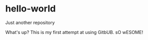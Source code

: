 # hello-world
Just another repository

What's up? This is my first attempt at using GitbUB. sO wESOME!
